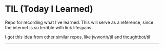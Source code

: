 # TIL (Today I Learned)

Repo for recording what I've learned. This will serve as a reference, since the internet is so terrible with link lifespans.

I got this idea from other similar repos, like [jwworth/til](https://github.com/jwworth/til) and [thoughtbot/til](https://github.com/thoughtbot/til)

---

